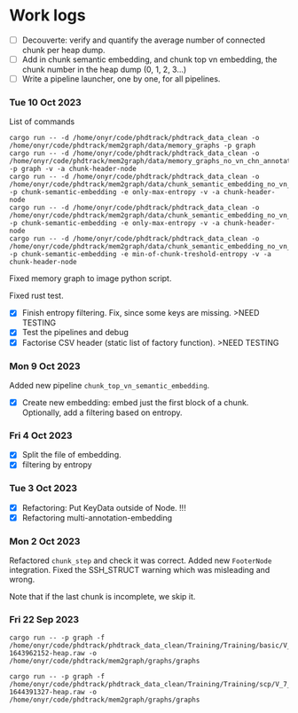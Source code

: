 # Work logs

* [ ] Decouverte: verify and quantify the average number of connected chunk per heap dump.
* [ ] Add in chunk semantic embedding, and chunk top vn embedding, the chunk number in the heap dump (0, 1, 2, 3...)
* [ ] Write a pipeline launcher, one by one, for all pipelines.

### Tue 10 Oct 2023

List of commands

```shell
cargo run -- -d /home/onyr/code/phdtrack/phdtrack_data_clean -o /home/onyr/code/phdtrack/mem2graph/data/memory_graphs -p graph
cargo run -- -d /home/onyr/code/phdtrack/phdtrack_data_clean -o /home/onyr/code/phdtrack/mem2graph/data/memory_graphs_no_vn_chn_annotations -p graph -v -a chunk-header-node
cargo run -- -d /home/onyr/code/phdtrack/phdtrack_data_clean -o /home/onyr/code/phdtrack/mem2graph/data/chunk_semantic_embedding_no_vn_max_chunk -p chunk-semantic-embedding -e only-max-entropy -v -a chunk-header-node
cargo run -- -d /home/onyr/code/phdtrack/phdtrack_data_clean -o /home/onyr/code/phdtrack/mem2graph/data/chunk_semantic_embedding_no_vn_max_chunk -p chunk-semantic-embedding -e only-max-entropy -v -a chunk-header-node
cargo run -- -d /home/onyr/code/phdtrack/phdtrack_data_clean -o /home/onyr/code/phdtrack/mem2graph/data/chunk_semantic_embedding_no_vn_threshold_entropy -p chunk-semantic-embedding -e min-of-chunk-treshold-entropy -v -a chunk-header-node
```

Fixed memory graph to image python script.

Fixed rust test.

* [X] Finish entropy filtering. Fix, since some keys are missing. >NEED TESTING
* [X] Test the pipelines and debug
* [X] Factorise CSV header (static list of factory function). >NEED TESTING

### Mon 9 Oct 2023

Added new pipeline `chunk_top_vn_semantic_embedding`.

* [X] Create new embedding: embed just the first block of a chunk. Optionally, add a filtering based on entropy.

### Fri 4 Oct 2023

* [X] Split the file of embedding.
* [X] filtering by entropy

### Tue 3 Oct 2023

* [X] Refactoring: Put KeyData outside of Node. !!!
* [X] Refactoring multi-annotation-embedding

### Mon 2 Oct 2023

Refactored `chunk_step` and check it was correct. Added new `FooterNode` integration. Fixed the SSH_STRUCT warning which was misleading and wrong.

Note that if the last chunk is incomplete, we skip it.

### Fri 22 Sep 2023

```shell
cargo run -- -p graph -f /home/onyr/code/phdtrack/phdtrack_data_clean/Training/Training/basic/V_7_1_P1/24/17016-1643962152-heap.raw -o /home/onyr/code/phdtrack/mem2graph/graphs/graphs

cargo run -- -p graph -f /home/onyr/code/phdtrack/phdtrack_data_clean/Training/Training/scp/V_7_8_P1/16/302-1644391327-heap.raw -o /home/onyr/code/phdtrack/mem2graph/graphs/graphs
```
